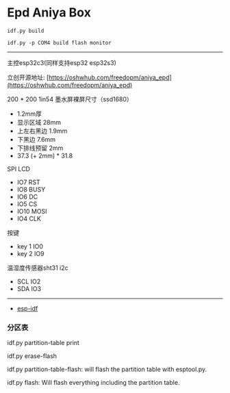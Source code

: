 # Epd Aniya Box

`idf.py build`

`idf.py -p COM4 build flash monitor`

---
主控esp32c3(同样支持esp32 esp32s3)

立创开源地址: 
[https://oshwhub.com/freedopm/aniya_epd](https://oshwhub.com/freedopm/aniya_epd)


200 * 200 1in54 墨水屏裸屏尺寸（ssd1680）
- 1.2mm厚
- 显示区域 28mm
- 上左右黑边 1.9mm
- 下黑边 7.6mm
- 下排线预留 2mm
- 37.3 (+ 2mm) * 31.8

SPI LCD
- IO7 RST
- IO8 BUSY
- IO6 DC
- IO5 CS
- IO10 MOSI
- IO4 CLK

按键
- key 1 IO0
- key 2 IO9

温湿度传感器sht31 i2c
- SCL IO2
- SDA IO3

---
- [esp-idf](https://docs.espressif.com/projects/esp-idf/zh_CN/latest/esp32s3/get-started/index.html)

### 分区表

idf.py partition-table print


idf.py erase-flash

idf.py partition-table-flash: will flash the partition table with esptool.py.

idf.py flash: Will flash everything including the partition table.